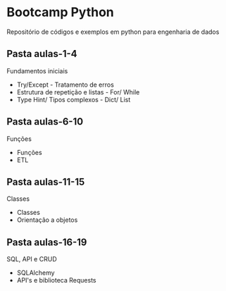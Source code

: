 # Bootcamp Python

<p> Repositório de códigos e exemplos em python para engenharia de dados </p>

<h2> Pasta aulas-1-4 </h2>

<p> Fundamentos iniciais </p>
    <ul>
        <li>Try/Except - Tratamento de erros </li>
        <li>Estrutura de repetição e listas - For/ While </li>
        <li>Type Hint/ Tipos complexos - Dict/ List</li>
    </ul>

<h2> Pasta aulas-6-10 </h2>

<p> Funções </p>
    <ul>
        <li>Funções</li>
        <li>ETL</li>
    </ul>

<h2> Pasta aulas-11-15 </h2>

<p> Classes </p>
    <ul>
        <li>Classes</li>
        <li>Orientação a objetos</li>
    </ul>

<h2> Pasta aulas-16-19 </h2>

<p> SQL, API e CRUD </p>
    <ul>
        <li>SQLAlchemy</li>
        <li>API's e biblioteca Requests</li>
    </ul>

